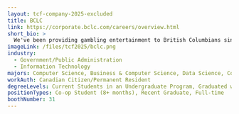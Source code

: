 ```yaml
---
layout: tcf-company-2025-excluded
title: BCLC
link: https://corporate.bclc.com/careers/overview.html
short_bio: >
  We've been providing gambling entertainment to British Columbians since 1985. We're passionate about delivering exceptional experiences and healthy gambling offerings, while generating revenue to give back to the Province of B.C. We're looking for purpose-driven, talented people to join our team and see what's made us a Top 50 employer in B.C. for 16 years in a row.
imageLink: /files/tcf2025/bclc.png
industry:
  - Government/Public Administration
  - Information Technology
majors: Computer Science, Business & Computer Science, Data Science, Computer Engineering
workAuth: Canadian Citizen/Permanent Resident
degreeLevels: Current Students in an Undergraduate Program, Graduated with an Undergraduate Degree
positionTypes: Co-op Student (8+ months), Recent Graduate, Full-time
boothNumber: 31
---
```

